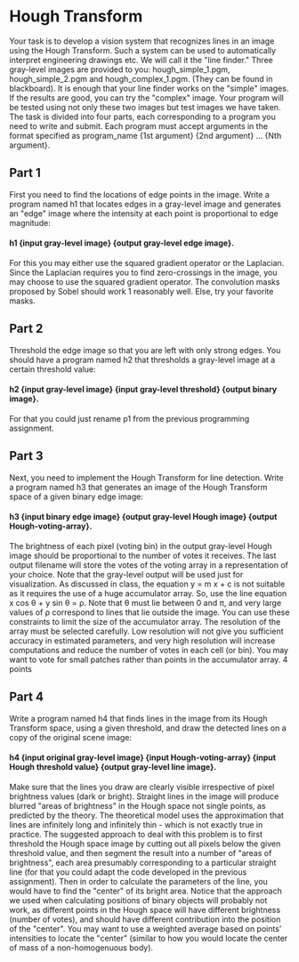 # Hough Transform

Your task is to develop a vision system that recognizes lines in an image using the Hough Transform. Such a system can be used to automatically interpret engineering drawings etc. We will call it the "line finder." Three gray-level images are provided to you: hough_simple_1.pgm, hough_simple_2.pgm and hough_complex_1.pgm. (They can be found in blackboard). It is enough that your line finder works on the "simple" images. If the results are good, you can try the "complex" image. Your program will be tested using not only these two images but test images we have taken.
The task is divided into four parts, each corresponding to a program you need to write and submit. Each program must accept arguments in the format specified as
program_name {1st argument} {2nd argument} ... {Nth argument}.
## Part 1
First you need to find the locations of edge points in the image. Write a program named h1 that locates edges in a gray-level image and generates an "edge" image where the intensity at each point is proportional to edge magnitude:
#### h1 {input gray-level image} {output gray-level edge image}.
For this you may either use the squared gradient operator or the Laplacian. Since the Laplacian requires you to find zero-crossings in the image, you may choose to use the squared gradient operator. The convolution masks proposed by Sobel should work
1
reasonably well. Else, try your favorite masks. 
## Part 2
Threshold the edge image so that you are left with only strong edges. You should have a program
named h2 that thresholds a gray-level image at a certain threshold value:
#### h2 {input gray-level image} {input gray-level threshold} {output binary image}.
For that you could just rename p1 from the previous programming assignment.
## Part 3
Next, you need to implement the Hough Transform for line detection. Write a program named h3 that
generates an image of the Hough Transform space of a given binary edge image:
#### h3 {input binary edge image} {output gray-level Hough image} {output Hough-voting-array}.
The brightness of each pixel (voting bin) in the output gray-level Hough image should be proportional to the number of votes it receives. The last output filename will store the votes of the voting array in a representation of your choice. Note that the gray-level output will be used just for visualization.
As discussed in class, the equation y = m x + c is not suitable as it requires the use of a huge accumulator array. So, use the line equation x cos θ + y sin θ = ρ. Note that θ must lie between 0 and π, and very large values of ρ correspond to lines that lie outside the image. You can use these constraints to limit the size of the accumulator array. The resolution of the array must be selected carefully. Low resolution will not give you sufficient accuracy in estimated parameters, and very high resolution will increase computations and reduce the number of votes in each cell (or bin). You may want to vote for small patches rather than points in the accumulator array. 4 points
## Part 4 
Write a program named h4 that finds lines in the image from its Hough Transform space, using a given threshold, and draw the detected lines on a copy of the original scene image:
#### h4 {input original gray-level image} {input Hough-voting-array} {input Hough threshold value} {output gray-level line image}.
Make sure that the lines you draw are clearly visible irrespective of pixel brightness values (dark or bright).
Straight lines in the image will produce blurred "areas of brightness" in the Hough space not single points, as predicted by the theory. The theoretical model uses the approximation that lines are infinitely long and infinitely thin - which is not exactly true in practice. The suggested approach to deal with this problem is to first threshold the Hough space image by cutting out all pixels below the given threshold value, and then segment the result into a number of "areas of brightness", each area presumably corresponding to a particular straight line (for that you could adapt the code developed in the previous assignment). Then in order to calculate the parameters of the line, you would have to find the "center" of its bright area. Notice that the approach we used when calculating positions of binary objects will probably not work, as different points in the Hough space will have different brightness (number of votes), and should have different contribution into the position of the "center". You may want to use a weighted average based on points’ intensities to locate the "center" (similar to how you would locate the center of mass of a non-homogenuous
body). 
